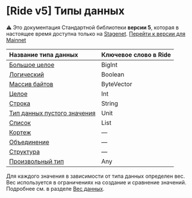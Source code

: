 # [Ride v5] Типы данных

:warning: Это документация Стандартной библиотеки **версии 5**, которая в настоящее время доступна только на [Stagenet](/ru/blockchain/blockchain-network/). [Перейти к версии для Mainnet](/ru/ride/data-types/)

| Название типа данных | Ключевое слово в Ride |
| :--- | :--- |
| [Большое целое](/ru/ride/v5/data-types/bigint) | BigInt |
| [Логический](/ru/ride/v5/data-types/boolean) | Boolean |
| [Массив байтов](/ru/ride/v5/data-types/byte-vector) | ByteVector |
| [Целое](/ru/ride/v5/data-types/int) | Int |
| [Строка](/ru/ride/v5/data-types/string) | String |
| [Тип данных пустого значения](/ru/ride/v5/data-types/unit) | Unit |
| [Список](/ru/ride/v5/data-types/list) | List |
| [Кортеж](/ru/ride/v5/data-types/tuple) | — |
| [Объединение](/ru/ride/v5/data-types/union) | — |
| [Структура](/ru/ride/v5/structures/) | — |
| [Произвольный тип](/ru/ride/v5/data-types/any) | Any |

Для каждого значения в зависимости от типа данных определен вес. Вес используется в ограничениях на создание и сравнение значений. Подробнее см. в разделе [Вес данных](/ru/ride/v5/limits/weight).
